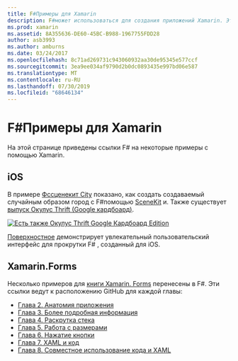 ```yaml
---
title: F#Примеры для Xamarin
description: F#может использоваться для создания приложений Xamarin. Этот документ содержит ссылки на различные примеры проектов приложений Xamarin в iOS, Mac и Xamarin. Forms F#, написанные на.
ms.prod: xamarin
ms.assetid: 8A355636-DE60-45BC-B988-1967755FDD28
author: asb3993
ms.author: amburns
ms.date: 03/24/2017
ms.openlocfilehash: 8c71ad269731c943060932aa30de95345e577ccf
ms.sourcegitcommit: 3ea9ee034af9790d2b0dc0893435e997bd06e587
ms.translationtype: MT
ms.contentlocale: ru-RU
ms.lasthandoff: 07/30/2019
ms.locfileid: "68646134"
---
```

# <a name="f-samples-for-xamarin"></a>F#Примеры для Xamarin

На этой странице приведены ссылки F# на некоторые примеры с помощью Xamarin.

## <a name="ios"></a>iOS

В примере [Фссценекит City](https://docs.microsoft.com/samples/xamarin/ios-samples/ios8-fsscenekit/) показано, как создать создаваемый случайным образом город с F#помощью [SceneKit](xref:SceneKit) и. Также существует [выпуск Окулус Thrift (Google кардбоард)](https://docs.microsoft.com/samples/xamarin/ios-samples/ios8-scenekitfsharp/).

[![Есть также Окулус Thrift Google Кардбоард Edition](samples-images/fxscenekit-sml.png)](samples-images/fxscenekit.png#lightbox)

[Поверхностное](https://github.com/dvdsgl/shallow) демонстрирует увлекательный пользовательский интерфейс для прокрутки F# , созданный для iOS.

## <a name="xamarinforms"></a>Xamarin.Forms

Несколько примеров для [книги Xamarin. Forms](~/xamarin-forms/creating-mobile-apps-xamarin-forms/index.md) перенесены в F#. Эти ссылки ведут к расположению GitHub для каждой главы:

- [Глава 2. Анатомия приложения](https://github.com/xamarin/xamarin-forms-book-samples/tree/master/Chapter02/FS)
- [Глава 3. Более подробная информация](https://github.com/xamarin/xamarin-forms-book-samples/tree/master/Chapter03/FS)
- [Глава 4. Раскрутка стека](https://github.com/xamarin/xamarin-forms-book-samples/tree/master/Chapter04/FS)
- [Глава 5. Работа с размерами](https://github.com/xamarin/xamarin-forms-book-samples/tree/master/Chapter05/FS)
- [Глава 6. Нажатие кнопки](https://github.com/xamarin/xamarin-forms-book-samples/tree/master/Chapter06/FS)
- [Глава 7. XAML и код](https://github.com/xamarin/xamarin-forms-book-samples/tree/master/Chapter07/FS/CodePlusXaml)
- [Глава 8. Совместное использование кода и XAML](https://github.com/xamarin/xamarin-forms-book-samples/tree/master/Chapter08/FS/XamlKeypad)

